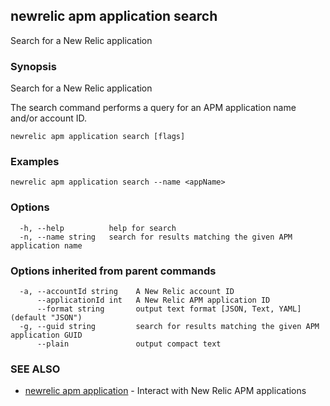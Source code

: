 ## newrelic apm application search

Search for a New Relic application

### Synopsis

Search for a New Relic application

The search command performs a query for an APM application name and/or account ID.


```
newrelic apm application search [flags]
```

### Examples

```
newrelic apm application search --name <appName>
```

### Options

```
  -h, --help          help for search
  -n, --name string   search for results matching the given APM application name
```

### Options inherited from parent commands

```
  -a, --accountId string    A New Relic account ID
      --applicationId int   A New Relic APM application ID
      --format string       output text format [JSON, Text, YAML] (default "JSON")
  -g, --guid string         search for results matching the given APM application GUID
      --plain               output compact text
```

### SEE ALSO

* [newrelic apm application](newrelic_apm_application.md)	 - Interact with New Relic APM applications


